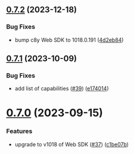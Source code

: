 ## [0.7.2](https://github.com/SoftwareAG/cumulocity-subtenant-management/compare/v0.7.1...v0.7.2) (2023-12-18)


### Bug Fixes

* bump c8y Web SDK to 1018.0.191 ([4d2eb84](https://github.com/SoftwareAG/cumulocity-subtenant-management/commit/4d2eb84e40c585bfbaadbd0d0d92ca3849ea87a4))

## [0.7.1](https://github.com/SoftwareAG/cumulocity-subtenant-management/compare/v0.7.0...v0.7.1) (2023-10-09)


### Bug Fixes

* add list of capabilities ([#39](https://github.com/SoftwareAG/cumulocity-subtenant-management/issues/39)) ([e174014](https://github.com/SoftwareAG/cumulocity-subtenant-management/commit/e1740149e79b4bcf34a427261427ca28d6324be4))

# [0.7.0](https://github.com/SoftwareAG/cumulocity-subtenant-management/compare/v0.6.0...v0.7.0) (2023-09-15)


### Features

* upgrade to v1018 of Web SDK ([#37](https://github.com/SoftwareAG/cumulocity-subtenant-management/issues/37)) ([c1be07b](https://github.com/SoftwareAG/cumulocity-subtenant-management/commit/c1be07b6682164f4d81609716024dec772993639))
